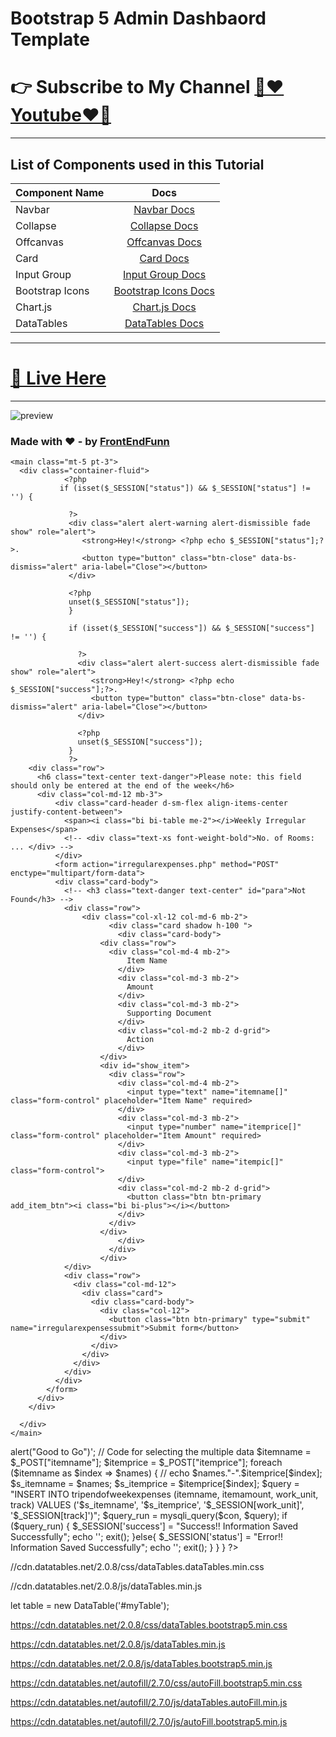 # Bootstrap 5 Admin Dashbaord Template

# 👉 Subscribe to My Channel [💙❤️Youtube❤️💙](https://www.youtube.com/channel/UCpOHt5d6GG-mvo-_pU06rhQ?sub_confirmation=1)

---

## List of Components used in this Tutorial

| Component Name  |                                          Docs                                          |
| --------------- | :------------------------------------------------------------------------------------: |
| Navbar          | [Navbar Docs](https://getbootstrap.com/docs/5.0/components/navbar/#supported-content)  |
| Collapse        |    [Collapse Docs](https://getbootstrap.com/docs/5.0/components/collapse/#example)     |
| Offcanvas       |   [Offcanvas Docs](https://getbootstrap.com/docs/5.0/components/offcanvas/#examples)   |
| Card            |      [Card Docs](https://getbootstrap.com/docs/5.0/components/card/#card-styles)       |
| Input Group     | [Input Group Docs](https://getbootstrap.com/docs/5.0/forms/input-group/#button-addons) |
| Bootstrap Icons |             [Bootstrap Icons Docs](https://icons.getbootstrap.com/#icons)              |
| Chart.js        |          [Chart.js Docs](https://www.chartjs.org/docs/latest/charts/bar.html)          |
| DataTables      |                       [DataTables Docs](https://datatables.net/)                       |

---

# [🚀 Live Here](https://frontendfunn.github.io/bootstrap-5-admin-dashboard-template/)

---

![preview](images/preview.PNG)

### Made with ❤️ - by [FrontEndFunn](https://www.youtube.com/channel/UCpOHt5d6GG-mvo-_pU06rhQ?sub_confirmation=1)




<?php
include('includes/header.php');
include('includes/navbar.php');

?> 

	<main class="mt-5 pt-3">
      <div class="container-fluid">
                <?php
               if (isset($_SESSION["status"]) && $_SESSION["status"] != '') {
                 
                 ?>
                 <div class="alert alert-warning alert-dismissible fade show" role="alert">
                    <strong>Hey!</strong> <?php echo $_SESSION["status"];?>.
                    <button type="button" class="btn-close" data-bs-dismiss="alert" aria-label="Close"></button>
                 </div>
                  
                 <?php
                 unset($_SESSION["status"]);
                 }

                 if (isset($_SESSION["success"]) && $_SESSION["success"] != '') {
                   
                   ?>
                   <div class="alert alert-success alert-dismissible fade show" role="alert">
                      <strong>Hey!</strong> <?php echo $_SESSION["success"];?>.
                      <button type="button" class="btn-close" data-bs-dismiss="alert" aria-label="Close"></button>
                   </div>
                    
                   <?php
                   unset($_SESSION["success"]);
                 }
                 ?>
        <div class="row">
          <h6 class="text-center text-danger">Please note: this field should only be entered at the end of the week</h6>
          <div class="col-md-12 mb-3">
              <div class="card-header d-sm-flex align-items-center justify-content-between">
                <span><i class="bi bi-table me-2"></i>Weekly Irregular Expenses</span> 
                <!-- <div class="text-xs font-weight-bold">No. of Rooms: ... </div> -->
              </div>
              <form action="irregularexpenses.php" method="POST" enctype="multipart/form-data">
              <div class="card-body">
                <!-- <h3 class="text-danger text-center" id="para">Not Found</h3> -->
                <div class="row">
                	<div class="col-xl-12 col-md-6 mb-2">
      				      <div class="card shadow h-100 ">
      				        <div class="card-body">
                        <div class="row">
                          <div class="col-md-4 mb-2">
                              Item Name
                            </div>
                            <div class="col-md-3 mb-2">
                              Amount
                            </div>
                            <div class="col-md-3 mb-2">
                              Supporting Document
                            </div>
                            <div class="col-md-2 mb-2 d-grid">
                              Action
                            </div>
                        </div>
                        <div id="show_item">
                          <div class="row">
                            <div class="col-md-4 mb-2">
                              <input type="text" name="itemname[]" class="form-control" placeholder="Item Name" required>
                            </div>
                            <div class="col-md-3 mb-2">
                              <input type="number" name="itemprice[]" class="form-control" placeholder="Item Amount" required>
                            </div>
                            <div class="col-md-3 mb-2">
                              <input type="file" name="itempic[]" class="form-control">
                            </div>
                            <div class="col-md-2 mb-2 d-grid">
                              <button class="btn btn-primary add_item_btn"><i class="bi bi-plus"></i></button>
                            </div>
                          </div>
                        </div>
      				        </div>
      				      </div>
      				    </div>
                </div>
                <div class="row">
                  <div class="col-md-12">
                    <div class="card">
                      <div class="card-body">
                        <div class="col-12">
                          <button class="btn btn-primary" type="submit" name="irregularexpensessubmit">Submit form</button>
                        </div>
                      </div>
                    </div>
                  </div>
                </div>
              </div>
            </form>
          </div>
        </div>

<script>
  $(document).ready(function() {
    // alert(Hello)
    $(".add_item_btn").click(function(e){
      e.preventDefault();
      $("#show_item").prepend(`<div class="row">
                            <div class="col-md-4 mb-2">
                              <input type="text" name="itemname[]" class="form-control" placeholder="Item Name">
                            </div>
                            <div class="col-md-3 mb-2">
                              <input type="number" name="itemprice[]" class="form-control" placeholder="Item Amount">
                            </div>
                            <div class="col-md-3 mb-2">
                              <input type="file" name="itempic[]" class="form-control">
                            </div>
                            <div class="col-md-2 mb-2 d-grid">
                              <button class="btn btn-danger remove_item_btn"><i class="bi bi-dash"></i></button>
                            </div>
                          </div>`);
    });

    // Code to remove test filled
    $(document).on('click', '.remove_item_btn', function(e) {
      e.preventDefault();
      let row_item = $(this).parent().parent();
      $(row_item).remove();
    });
  });
</script>
        
      </div>
    </main>

<?php
include('includes/footer.php');
?>

<?php
if (isset($_POST["irregularexpensessubmit"])) {
  // echo '<script type="text/javascript">alert("Good to Go")</script>';

  // Code for selecting the multiple data
  $itemname = $_POST["itemname"];
  $itemprice = $_POST["itemprice"];

  foreach ($itemname as $index => $names) {
    // echo $names."-".$itemprice[$index];
    $s_itemname = $names;
    $s_itemprice = $itemprice[$index];
    $query = "INSERT INTO  tripendofweekexpenses (itemname, itemamount, work_unit, track) VALUES ('$s_itemname', '$s_itemprice', '$_SESSION[work_unit]', '$_SESSION[track]')";
    $query_run = mysqli_query($con, $query);
    if ($query_run) {
      $_SESSION['success'] = "Success!! Information Saved Successfully";
      echo '<script type="text/javascript">window.location="irregularexpenses.php"</script>';
      exit();
    }else{
      $_SESSION['status'] = "Error!! Information Saved Successfully";
      echo '<script type="text/javascript">window.location="irregularexpenses.php"</script>';
      exit();
    }
  }
}

?>

<!-- datatables -->
<!-- css -->
//cdn.datatables.net/2.0.8/css/dataTables.dataTables.min.css

<!-- javascript -->
//cdn.datatables.net/2.0.8/js/dataTables.min.js

<!-- initializa your table -->
let table = new DataTable('#myTable');


<!-- bootstrap 5 datatables -->
<!-- css -->
https://cdn.datatables.net/2.0.8/css/dataTables.bootstrap5.min.css

<!-- js -->
https://cdn.datatables.net/2.0.8/js/dataTables.min.js
<!-- js -->
https://cdn.datatables.net/2.0.8/js/dataTables.bootstrap5.min.js

<!-- autofill -->
<!-- css -->
https://cdn.datatables.net/autofill/2.7.0/css/autoFill.bootstrap5.min.css
<!-- js -->
https://cdn.datatables.net/autofill/2.7.0/js/dataTables.autoFill.min.js
<!-- js -->
https://cdn.datatables.net/autofill/2.7.0/js/autoFill.bootstrap5.min.js

<!-- <script type="text/javascript">
  new DataTable('#example');
</script> -->


<!-- <i class="bi bi-sliders2"></i>
<i class="bi bi-sliders"></i>
<i class="bi bi-three-dots"></i>
<i class="bi bi-three-dots-vertical"></i> -->
